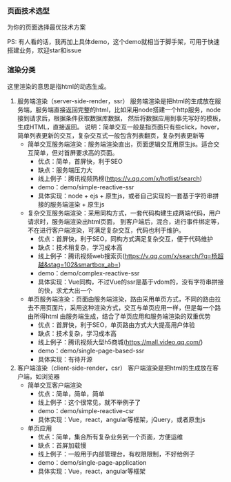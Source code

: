 ### 页面技术选型
为你的页面选择最优技术方案

PS: 有人看的话，我再加上具体demo，这个demo就相当于脚手架，可用于快速搭建业务，欢迎star和issue

### 渲染分类
这里渲染的意思是指html的动态生成。
1. 服务端渲染（server-side-render，ssr）
服务端渲染是把html的生成放在服务端，服务端直接返回完整的html，比如采用node搭建一个http服务，node接到请求后，根据条件获取数据库数据，
然后将数据应用到事先写好的模板，生成HTML，直接返回。
说明：简单交互一般是指页面只有些click，hover，简单列表更新的交互，复杂交互式一般包含列表翻页，复杂列表更新等
    * 简单交互服务端渲染：服务端渲染直出，页面逻辑交互用原生js。适合交互简单，但对首屏要求高的页面。
        * 优点：简单，首屏快，利于SEO
        * 缺点：服务端压力大
        * 线上例子：腾讯视频热榜(https://v.qq.com/x/hotlist/search)  
        * demo：demo/simple-reactive-ssr
        * 具体实现：node + ejs + 原生js，或者自己实现的一套基于字符串拼接的服务端渲染 + 原生js   
    * 复杂交互服务端渲染：采用同构方式，一套代码构建生成两端代码，用户请求时，服务端渲染出html页面，
    到客户端后，混合，进行事件绑定等，不在进行客户端渲染，可满足复杂交互，代码也利于维护。
        * 优点：首屏快，利于SEO，同构方式满足复杂交互，便于代码维护
        * 缺点：技术稍复杂，学习成本高
        * 线上例子：腾讯视频web搜索页(https://v.qq.com/x/search/?q=杨超越&stag=102&smartbox_ab=)  
        * demo：demo/complex-reactive-ssr
        * 具体实现：Vue同构，不过Vue的ssr是基于vdom的，没有字符串拼接的快，求尤大出一个
    * 单页服务端渲染：页面由服务端渲染，路由采用单页方式，不同的路由拉去不用页面片，采用这种渲染方式，交互与单页应用一样，但是每一个路由所得html
    由服务端生成，结合了单页应用和服务端渲染的双重优势
        * 优点：首屏快，利于SEO，单页路由方式大大提高用户体验
        * 缺点：技术复杂，学习成本高
        * 线上例子：腾讯视频大型h5商城(https://mall.video.qq.com/) 
        * demo：demo/single-page-based-ssr
        * 具体实现：有待开源
2. 客户端渲染（client-side-render，csr）
客户端渲染是把html的生成放在客户端，如浏览器
    * 简单交互客户端渲染
        * 优点：简单，简单，简单
        * 线上例子：这个很常见，就不举例子了
        * demo：demo/simple-reactive-csr
        * 具体实现：Vue，react，angular等框架，jQuery，或者原生js
    * 单页应用
        * 优点：简单，集合所有复杂业务到一个页面，方便运维
        * 缺点：首屏加载慢
        * 线上例子：一般用于内部管理台，有权限限制，不好给例子
        * demo：demo/single-page-application
        * 具体实现：Vue，react，angular等框架
